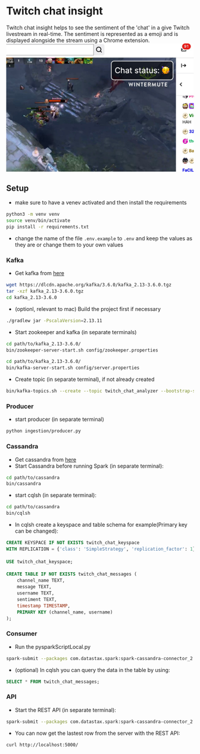 # Twitch chat insight
Twitch chat insight helps to see the sentiment of the 'chat' in a give Twitch livestream in real-time. The sentiment is represented as a emoji and is displayed alongside the stream using a Chrome extension.
![Screenshot of live chat sentiment](misc/twitch-insight.jpeg)
## Setup

<!-- ### AstraPy Requirements

```bash
pip install astrapy

pip install appengine-python-standard
``` -->
* make sure to have a venev activated and then install the requirements

```bash
python3 -m venv venv
source venv/bin/activate
pip install -r requirements.txt
```

* change the name of the file `.env.example` to `.env` and keep the values as they are or change them to your own values

### Kafka

* Get kafka from [here](https://kafka.apache.org/downloads)

```bash
wget https://dlcdn.apache.org/kafka/3.6.0/kafka_2.13-3.6.0.tgz
tar -xzf kafka_2.13-3.6.0.tgz
cd kafka_2.13-3.6.0
```

* (optionl, relevant to mac) Build the project first if necessary

```bash
./gradlew jar -PscalaVersion=2.13.11
```

* Start zookeeper and kafka (in separate terminals)

```bash
cd path/to/kafka_2.13-3.6.0/
bin/zookeeper-server-start.sh config/zookeeper.properties
```

```bash
cd path/to/kafka_2.13-3.6.0/
bin/kafka-server-start.sh config/server.properties
```

* Create topic (in separate terminal), if not already created

```bash
bin/kafka-topics.sh --create --topic twitch_chat_analyzer --bootstrap-server localhost:9092
```

### Producer

* start producer (in separate terminal)

```bash
python ingestion/producer.py
```

<!-- ### (optional) Consumer

* start consumer (in separate terminal)

```bash
python ingestion/consumer.py
``` -->

<!-- ### Spark

* Start Spark (in separate terminal)

```bash
spark-submit --packages org.apache.spark:spark-sql-kafka-0-10_2.12:3.5.0 /path/to/project/inference/pysparkScript.py 
``` -->

### Cassandra

* Get cassandra from [here](https://cassandra.apache.org/download/)
* Start Cassandra before running Spark (in separate terminal):

```bash
cd path/to/cassandra
bin/cassandra
```

* start cqlsh (in separate terminal):

```bash
cd path/to/cassandra
bin/cqlsh
```

* In cqlsh create a keyspace and table schema for example(Primary key can be changed):
  
```sql
CREATE KEYSPACE IF NOT EXISTS twitch_chat_keyspace
WITH REPLICATION = {'class': 'SimpleStrategy', 'replication_factor': 1};

USE twitch_chat_keyspace;

CREATE TABLE IF NOT EXISTS twitch_chat_messages (
    channel_name TEXT,
    message TEXT,
    username TEXT,
    sentiment TEXT,
    timestamp TIMESTAMP,
    PRIMARY KEY (channel_name, username)
); 
```

### Consumer

* Run the pysparkScriptLocal.py

```bash
spark-submit --packages com.datastax.spark:spark-cassandra-connector_2.12:3.4.0,org.apache.spark:spark-sql-kafka-0-10_2.12:3.5.0  ./processing/pysparkScriptLocal.py
```

* (optional) In cqlsh you can query the data in the table by using:

```sql
SELECT * FROM twitch_chat_messages; 
```

### API

* Start the REST API (in separate terminal):

```bash
spark-submit --packages com.datastax.spark:spark-cassandra-connector_2.12:3.4.0,org.apache.spark:spark-sql-kafka-0-10_2.12:3.5.0  ./flask/cassandra_rest_api.py
```

* You can now get the lastest row from the server with the REST API:

```bash
curl http://localhost:5000/
```
